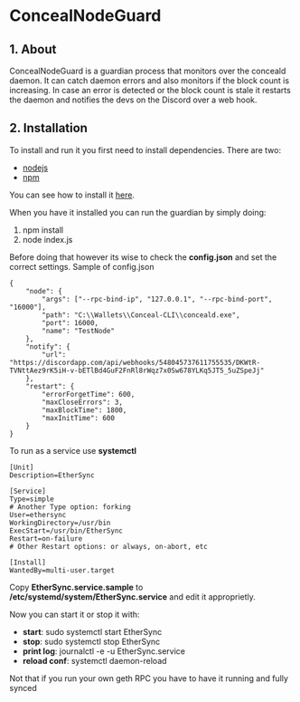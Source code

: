 # ConcealNodeGuard

## 1. About

ConcealNodeGuard is a guardian process that monitors over the conceald daemon. It can catch daemon errors and also monitors if the block count is increasing. In case an error is detected or the block count is stale it restarts the daemon and notifies the devs on the Discord over a web hook.

## 2. Installation

To install and run it you first need to install dependencies. There are two:

* [nodejs](https://nodejs.org/en/)
* [npm](https://www.npmjs.com/)

You can see how to install it [here](https://nodejs.org/en/download/package-manager/).

When you have it installed you can run the guardian by simply doing:

1. npm install
2. node index.js

Before doing that however its wise to check the **config.json** and set the correct settings. Sample of config.json

```
{
	"node": {
		"args": ["--rpc-bind-ip", "127.0.0.1", "--rpc-bind-port", "16000"],
		"path": "C:\\Wallets\\Conceal-CLI\\conceald.exe",
		"port": 16000,
		"name": "TestNode"
	},
	"notify": {
		"url": "https://discordapp.com/api/webhooks/548045737611755535/DKWtR-TVNttAez9rK5iH-v-bETlBd4GuF2FnRl8rWqz7x0Sw678YLKq5JT5_5uZSpeJj"
	},
	"restart": {
		"errorForgetTime": 600,
		"maxCloseErrors": 3,
		"maxBlockTime": 1800,
		"maxInitTime": 600
	}	
}
```

To run as a service use **systemctl**

```
[Unit]
Description=EtherSync

[Service]
Type=simple
# Another Type option: forking
User=ethersync
WorkingDirectory=/usr/bin
ExecStart=/usr/bin/EtherSync
Restart=on-failure
# Other Restart options: or always, on-abort, etc

[Install]
WantedBy=multi-user.target

```

Copy **EtherSync.service.sample** to **/etc/systemd/system/EtherSync.service** and edit it approprietly.

Now you can start it or stop it with:

- **start**: sudo systemctl start EtherSync
- **stop**: sudo systemctl stop EtherSync
- **print log**: journalctl -e -u EtherSync.service
- **reload conf**: systemctl daemon-reload

Not that if you run your own geth RPC you have to have it running and fully synced
